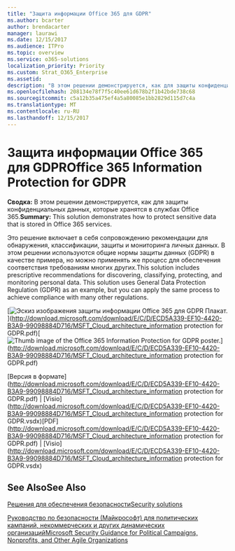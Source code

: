 ```yaml
---
title: "Защита информации Office 365 для GDPR"
ms.author: bcarter
author: brendacarter
manager: laurawi
ms.date: 12/15/2017
ms.audience: ITPro
ms.topic: overview
ms.service: o365-solutions
localization_priority: Priority
ms.custom: Strat_O365_Enterprise
ms.assetid: 
description: "В этом решении демонстрируется, как для защиты конфиденциальных данных, которые хранятся в службах Office 365."
ms.openlocfilehash: 208134e78f7f5c40ee61d678b2f1b42bde738c68
ms.sourcegitcommit: c5a12b35a475ef4a5a80085e1bb2829d115d7c4a
ms.translationtype: MT
ms.contentlocale: ru-RU
ms.lasthandoff: 12/15/2017
---
```

# <a name="office-365-information-protection-for-gdpr"></a><span data-ttu-id="47e25-103">Защита информации Office 365 для GDPR</span><span class="sxs-lookup"><span data-stu-id="47e25-103">Office 365 Information Protection for GDPR</span></span>

 <span data-ttu-id="47e25-104">**Сводка:** В этом решении демонстрируется, как для защиты конфиденциальных данных, которые хранятся в службах Office 365.</span><span class="sxs-lookup"><span data-stu-id="47e25-104">**Summary:** This solution demonstrates how to protect sensitive data that is stored in Office 365 services.</span></span>
  
<span data-ttu-id="47e25-p101">Это решение включает в себя сопровождению рекомендации для обнаружения, классификации, защиты и мониторинга личных данных. В этом решении используются общие нормы защиты данных (GDPR) в качестве примера, но можно применять же процесс для обеспечения соответствия требованиям многих других.</span><span class="sxs-lookup"><span data-stu-id="47e25-p101">This solution includes prescriptive recommendations for discovering, classifying, protecting, and monitoring personal data. This solution uses General Data Protection Regulation (GDPR) as an example, but you can apply the same process to achieve compliance with many other regulations.</span></span>

<span data-ttu-id="47e25-107">[![Эскиз изображения защиты информации Office 365 для GDPR Плакат.](images/InfoProtectGDPR_Poster/o365infoprotectforgdpr_thumb.png)](http://download.microsoft.com/download/E/C/D/ECD5A339-EF10-4420-B3A9-99098884D716/MSFT_Cloud_architecture_information protection for GDPR.pdf)</span><span class="sxs-lookup"><span data-stu-id="47e25-107">[![Thumb image of the Office 365 Information Protection for GDPR poster.](images/InfoProtectGDPR_Poster/o365infoprotectforgdpr_thumb.png)](http://download.microsoft.com/download/E/C/D/ECD5A339-EF10-4420-B3A9-99098884D716/MSFT_Cloud_architecture_information protection for GDPR.pdf)</span></span>
  
<span data-ttu-id="47e25-108">[Версия в формате](http://download.microsoft.com/download/E/C/D/ECD5A339-EF10-4420-B3A9-99098884D716/MSFT_Cloud_architecture_information protection for GDPR.pdf)  | [Visio](http://download.microsoft.com/download/E/C/D/ECD5A339-EF10-4420-B3A9-99098884D716/MSFT_Cloud_architecture_information protection for GDPR.vsdx)</span><span class="sxs-lookup"><span data-stu-id="47e25-108">[PDF](http://download.microsoft.com/download/E/C/D/ECD5A339-EF10-4420-B3A9-99098884D716/MSFT_Cloud_architecture_information protection for GDPR.pdf)  | [Visio](http://download.microsoft.com/download/E/C/D/ECD5A339-EF10-4420-B3A9-99098884D716/MSFT_Cloud_architecture_information protection for GDPR.vsdx)</span></span>
  

## <a name="see-also"></a><span data-ttu-id="47e25-109">See Also</span><span class="sxs-lookup"><span data-stu-id="47e25-109">See Also</span></span>

[<span data-ttu-id="47e25-110">Решения для обеспечения безопасности</span><span class="sxs-lookup"><span data-stu-id="47e25-110">Security solutions</span></span>](security-solutions.md)
  
[<span data-ttu-id="47e25-111">Руководство по безопасности (Майкрософт) для политических кампаний, некоммерческих и других динамических организаций</span><span class="sxs-lookup"><span data-stu-id="47e25-111">Microsoft Security Guidance for Political Campaigns, Nonprofits, and Other Agile Organizations</span></span>](microsoft-security-guidance-for-political-campaigns-nonprofits-and-other-agile-o.md)





